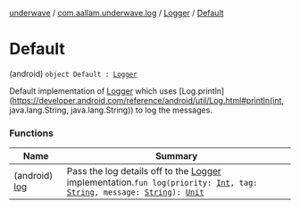 [underwave](../../../index.md) / [com.aallam.underwave.log](../../index.md) / [Logger](../index.md) / [Default](./index.md)

# Default

(android) `object Default : `[`Logger`](../index.md)

Default implementation of [Logger](../index.md) which uses [Log.println](https://developer.android.com/reference/android/util/Log.html#println(int, java.lang.String, java.lang.String)) to log the messages.

### Functions

| Name | Summary |
|---|---|
| (android) [log](log.md) | Pass the log details off to the [Logger](../index.md) implementation.`fun log(priority: `[`Int`](https://kotlinlang.org/api/latest/jvm/stdlib/kotlin/-int/index.html)`, tag: `[`String`](https://kotlinlang.org/api/latest/jvm/stdlib/kotlin/-string/index.html)`, message: `[`String`](https://kotlinlang.org/api/latest/jvm/stdlib/kotlin/-string/index.html)`): `[`Unit`](https://kotlinlang.org/api/latest/jvm/stdlib/kotlin/-unit/index.html) |
